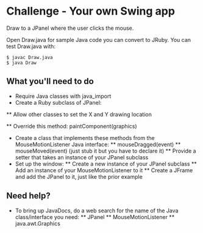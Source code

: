 # Challenge - Your own Swing app

Draw to a JPanel where the user clicks the mouse.

Open Draw.java for sample Java code you can convert to JRuby.  You can test Draw.java with:

    $ javac Draw.java
    $ java Draw


## What you'll need to do

* Require Java classes with java_import
* Create a Ruby subclass of JPanel:

** Allow other classes to set the X and Y drawing location

** Override this method: paintComponent(graphics)

* Create a class that implements these methods from the MouseMotionListener Java interface:
** mouseDragged(event)
** mouseMoved(event) (just stub it but you have to declare it)
** Provide a setter that takes an instance of your JPanel subclass
* Set up the window:
** Create a new instance of your JPanel subclass
** Add an instance of your MouseMotionListener to it
** Create a JFrame and add the JPanel to it, just like the prior example


## Need help?

* To bring up JavaDocs, do a web search for the name of the Java class/interface you need:
** JPanel
** MouseMotionListener
** java.awt.Graphics
